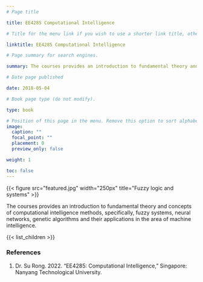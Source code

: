 ```yaml
---
# Page title

title: EE4285 Computational Intelligence

# Title for the menu link if you wish to use a shorter link title, otherwise remove this option.

linktitle: EE4285 Computational Intelligence

# Page summary for search engines.

summary: The courses provides an introduction to fundamental theory and concepts of computational intelligence methods, specifically, fuzzy systems, neural networks, genetic algorithms and their applications in the area of machine intelligence.

# Date page published

date: 2018-05-04

# Book page type (do not modify).

type: book

# Position of this page in the menu. Remove this option to sort alphabetically.
image:
  caption: ""
  focal_point: ""
  placement: 0
  preview_only: false

weight: 1

toc: false
---
```


{{< figure src="featured.jpg" width="250px" title="Fuzzy logic and systems" >}}

The courses provides an introduction to fundamental theory and concepts of computational intelligence methods, specifically, fuzzy systems, neural networks, genetic algorithms and their applications in the area of machine intelligence.

{{< list_children >}}

### References

1. Dr. Su Rong. 2022. “EE4285: Computational Intelligence,” Singapore: Nanyang Technological University.
